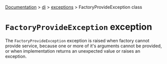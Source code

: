 [Documentation](/docs/documentation.md) > [di](/docs/di/di.md) > [exceptions](/docs/di/exceptions/exceptions.md) > FactoryProvideException class

# `FactoryProvideException` exception

The `FactoryProvideException` exception is raised when factory cannot provide service, because one or more of it's arguments cannot be provided, or when implementation returns an unexpected value or raises an exception.
